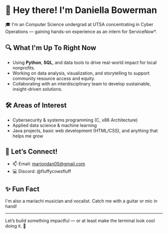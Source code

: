# 👋 Hey there! I'm Daniella Bowerman

🎓 I'm an Computer Science undergrad at UTSA concentrating in Cyber Operations —  gaining hands-on experience as an intern for ServiceNow*.

## 🔍 What I'm Up To Right Now
- Using **Python**, **SQL**, and data tools to drive real-world impact for local nonprofits.
- Working on data analysis, visualization, and storytelling to support community resource access and equity.
- Collaborating with an interdisciplinary team to develop sustainable, insight-driven solutions.

## 🛠️ Areas of Interest
- Cybersecurity & systems programming (C, x86 Architecture)
- Applied data science & machine learning
- Java projects, basic web development (HTML/CSS), and anything that helps me grow

## 💬 Let’s Connect!
- 📫 Email: marjondan05@gmail.com  
- 💻 Discord: @fluffycowsfluff

## ✨ Fun Fact
I'm also a mariachi musician and vocalist. Catch me with a guitar or mic in hand!

---

Let’s build something impactful — or at least make the terminal look cool doing it. 🚀
